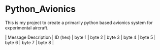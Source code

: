 # Python_Avionics

This is my project to create a primarily python based avionics system for experimental aircraft.

| Message Description | ID (hex) | byte 1 | byte 2 | byte 3 | byte 4 | byte 5 | byte 6 | byte 7 | byte 8 |